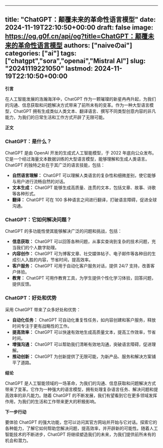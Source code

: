 
---
title: "ChatGPT：颠覆未来的革命性语言模型"
date: 2024-11-19T22:10:50+00:00
draft: false
image: https://og.g0f.cn/api/og?title=ChatGPT：颠覆未来的革命性语言模型
authors: ["naiveのai"]
categories: ["ai"]
tags: ["chatgpt","sora","openai","Mistral AI"]
slug: "20241119221050"
lastmod: 2024-11-19T22:10:50+00:00
---
**引言**

在人工智能发展的浩瀚海洋中，ChatGPT 作为一颗璀璨的新星冉冉升起，为我们的沟通、信息获取和问题解决方式带来了前所未有的变革。作为一种大型语言模型，ChatGPT 拥有生成类似人类文本、翻译语言、撰写不同类型创意内容的非凡能力，为我们的日常生活和工作方式开辟了无限可能。

**正文**

### ChatGPT：是什么？

ChatGPT 是由 OpenAI 开发的生成式人工智能模型，于 2022 年底向公众发布。它是一个经过海量文本数据训练的大型语言模型，能够理解和生成人类语言。ChatGPT 的独特之处在于其广泛的语言技能，包括：

- **自然语言理解：** ChatGPT 可以理解人类语言的复杂性和细微差别，使它能够与用户进行流畅自然的对话。
- **文本生成：** ChatGPT 能够生成高质量、连贯的文本，包括文章、故事、诗歌等各种形式。
- **翻译：** ChatGPT 可在 100 多种语言之间进行翻译，打破语言障碍，促进全球沟通。

### ChatGPT：它如何解决问题？

ChatGPT 的多功能性使其能够解决广泛的问题和挑战，包括：

- **信息获取：** ChatGPT 可以回答各种问题，从事实查询到复杂的技术问题，充当我们的个人数字助理。
- **内容创作：** ChatGPT 可为博客文章、社交媒体帖子、电子邮件等各种目的生成引人入胜的内容，节省时间，提高效率。
- **客户服务：** ChatGPT 可用于自动化客户服务对话，提供 24/7 支持，改善客户体验。
- **教育：** ChatGPT 可用作教育工具，为学生提供个性化学习体验，回答问题，提供反馈。

### ChatGPT：好处和优势

采用 ChatGPT 带来了众多好处和优势：

- **自动化任务：** ChatGPT 可自动化重复性任务，如内容创建和客户服务，释放时间专注于更有战略性的工作。
- **提高效率：** ChatGPT 可以快速有效地生成高质量文本，提高工作效率，节省时间。
- **增强沟通：** ChatGPT 可以帮助我们清晰有效地沟通，突破语言障碍，促进理解。
- **推动创新：** ChatGPT 为创新提供了无限可能，为新产品、服务和解决方案铺平了道路。

**结论**

ChatGPT 是人工智能领域的一场革命，为我们的沟通、信息获取和问题解决方式带来了变革。它作为一种强大的语言模型，拥有处理复杂语言任务、解决问题和提高效率的非凡能力。随着 ChatGPT 的不断发展，我们有望看到它在更多领域发挥作用，为我们的生活和工作带来更大的积极影响。

**下一步行动**

要体验 ChatGPT 的强大功能，您可以访问其官方网站并开始与它对话。探索它的各种能力，了解它如何帮助您解决问题，提高效率，并开辟新的可能性。随着人工智能技术的不断进步，ChatGPT 将继续塑造我们的未来，为我们提供前所未有的机会和潜力。